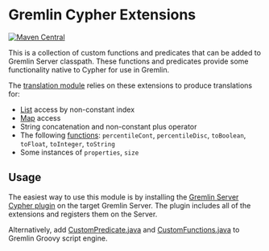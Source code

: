 # Gremlin Cypher Extensions

[![Maven Central](https://maven-badges.herokuapp.com/maven-central/org.opencypher.gremlin/cypher-gremlin-extensions/badge.svg?style=shield)](https://maven-badges.herokuapp.com/maven-central/org.opencypher.gremlin/cypher-gremlin-extensions)

This is a collection of custom functions and predicates that can be added to Gremlin Server classpath. These functions and predicates provide some functionality native to Cypher for use in Gremlin.

The [translation module](../../translation) relies on these extensions to produce translations for:
- [List](https://neo4j.com/docs/developer-manual/current/cypher/syntax/lists/) access by non-constant index
- [Map](https://neo4j.com/docs/developer-manual/current/cypher/syntax/maps/) access
- String concatenation and non-constant plus operator
- The following [functions](https://neo4j.com/docs/developer-manual/current/cypher/functions/): `percentileCont`, `percentileDisc`, `toBoolean`, `toFloat`, `toInteger`, `toString`
- Some instances of `properties`, `size`

## Usage

The easiest way to use this module is by installing the [Gremlin Server Cypher plugin](../cypher-gremlin-server-plugin) on the target Gremlin Server. The plugin includes all of the extensions and registers them on the Server.

Alternatively, add [CustomPredicate.java](src/main/java/org/opencypher/gremlin/traversal/CustomPredicate.java) and [CustomFunctions.java](src/main/java/org/opencypher/gremlin/traversal/CustomFunctions.java) to Gremlin Groovy script engine.
